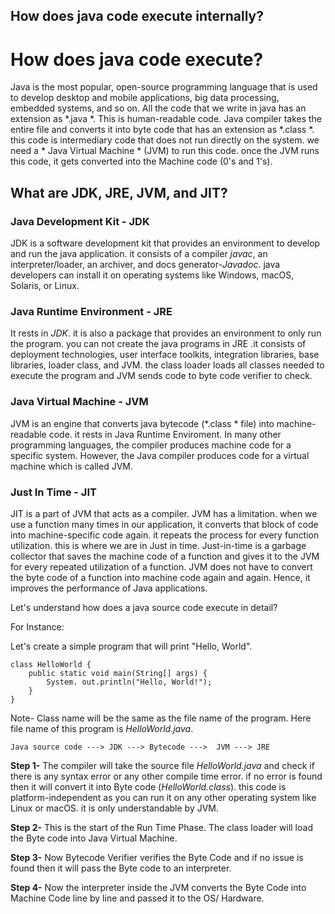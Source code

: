 ## How does java code execute internally?

# How does java code execute?
Java is the most popular, open-source programming language that is used to develop desktop and mobile applications, big data processing, embedded systems, and so on.
All the code that we write in java has an extension as  *.java *. This is human-readable code. Java compiler takes the entire file and converts it into byte code that has an extension as  *.class *. this code is intermediary code that does not run directly on the system. we need a  * Java Virtual Machine *  (JVM)  to run this code. once the JVM runs this code, it gets converted into the Machine code (0's and 1's).

## What are JDK, JRE, JVM, and JIT?

 ### Java Development Kit - JDK

JDK is a software development kit that provides an environment to develop and run the java application. it consists of a compiler *javac*, an interpreter/loader, an archiver, and docs generator-*Javadoc*. java developers can install it on operating systems like Windows, macOS, Solaris, or Linux.

 ### Java Runtime Environment - JRE

It rests in *JDK*. it is also a package that provides an environment to only run the program. you can not create the java programs in JRE .it consists of deployment technologies, user interface toolkits, integration libraries, base libraries, loader class, and JVM. the class loader loads all classes needed to execute the program and JVM sends code to byte code verifier to check.

 ### Java Virtual Machine - JVM

JVM is an engine that converts java bytecode (*.class * file) into machine-readable code. it rests in Java Runtime Enviroment. In many other programming languages, the compiler produces machine code for a specific system. However, the Java compiler produces code for a virtual machine which is called JVM.

 ### Just In Time - JIT

JIT is a part of JVM that acts as a compiler. JVM has a limitation. when we use a function many times in our application, it converts that block of code into machine-specific code again. it repeats the process for every function utilization. this is where we are in Just in time. Just-in-time is a garbage collector that saves the machine code of a function and gives it to the JVM for every repeated utilization of a function. JVM does not have to convert the byte code of a function into machine code again and again. Hence, it improves the performance of Java applications.



Let's understand how does a java source code execute in detail?

 For Instance:

 Let's create a simple program that will print "Hello, World".

```
class HelloWorld {
    public static void main(String[] args) {
        System. out.println("Hello, World!"); 
    }
}
``` 

Note-  Class name will be the same as the file name of the program. Here file name of this program is *HelloWorld.java*.

```
Java source code ---> JDK ---> Bytecode --->  JVM ---> JRE

``` 


**Step 1-** The compiler will take the source file *HelloWorld.java* and check if there is any syntax error or any other compile time error. if no error is found then it will convert it into Byte code (*HelloWorld.class*). this code is platform-independent as you can run it on any other operating system like Linux or macOS. it is only understandable by JVM.

**Step 2-** This is the start of the Run Time Phase. The class loader will load the Byte code into Java Virtual Machine.

**Step 3-** Now Bytecode Verifier verifies the Byte Code and if no issue is found then it will pass the Byte code to an interpreter.

**Step 4-** Now the interpreter inside the JVM converts the Byte Code into Machine Code line by line and passed it to the OS/ Hardware.








